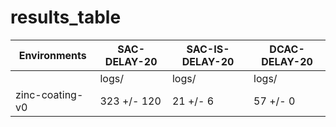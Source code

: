 # results_table
| Environments  |SAC-DELAY-20|SAC-IS-DELAY-20|DCAC-DELAY-20|
|---------------|------------|---------------|-------------|
|               |logs/       |logs/          |logs/        |
|zinc-coating-v0|323 +/- 120 |21 +/- 6       |57 +/- 0     |
